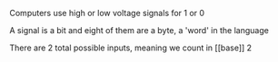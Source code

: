 Computers use high or low voltage signals for 1 or 0

A signal is a bit and eight of them are a byte, a 'word' in the language

There are 2 total possible inputs, meaning we count in [[base]] 2